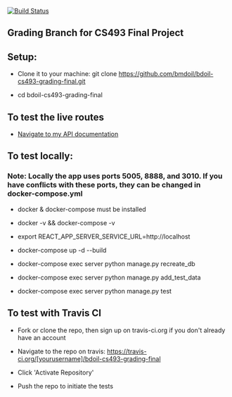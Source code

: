 [![Build Status](https://travis-ci.org/bmdoil/bdoil-cs493-grading-final.svg?branch=master)](https://travis-ci.org/bmdoil/bdoil-cs493-grading-final)

## Grading Branch for CS493 Final Project

## Setup:

- Clone it to your machine: git clone https://github.com/bmdoil/bdoil-cs493-grading-final.git

- cd bdoil-cs493-grading-final

## To test the live routes

- [Navigate to my API documentation](http://app.brentdoil.com/swagger)

## To test locally:

### Note: Locally the app uses ports 5005, 8888, and 3010. If you have conflicts with these ports, they can be changed in docker-compose.yml


- docker & docker-compose must be installed

- docker -v  && docker-compose -v

- export REACT_APP_SERVER_SERVICE_URL=http://localhost

- docker-compose up -d --build

- docker-compose exec server python manage.py recreate_db

- docker-compose exec server python manage.py add_test_data

- docker-compose exec server python manage.py test

## To test with Travis CI

- Fork or clone the repo, then sign up on travis-ci.org if you don't already have an account

- Navigate to the repo on travis: https://travis-ci.org/[yourusername]/bdoil-cs493-grading-final

- Click 'Activate Repository'

- Push the repo to initiate the tests 


